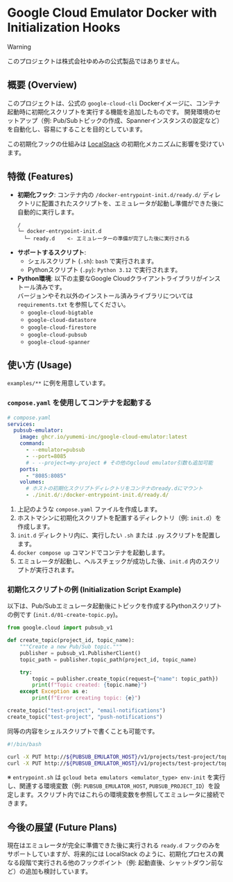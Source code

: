 # Google Cloud Emulator Docker with Initialization Hooks

> [!WARNING]
> このプロジェクトは株式会社ゆめみの公式製品ではありません。

## 概要 (Overview)

このプロジェクトは、公式の `google-cloud-cli` Dockerイメージに、コンテナ起動時に初期化スクリプトを実行する機能を追加したものです。
開発環境のセットアップ（例: Pub/Subトピックの作成、Spannerインスタンスの設定など）を自動化し、容易にすることを目的としています。

この初期化フックの仕組みは [LocalStack](https://github.com/localstack/localstack) の初期化メカニズムに影響を受けています。

## 特徴 (Features)

* **初期化フック**: コンテナ内の `/docker-entrypoint-init.d/ready.d/` ディレクトリに配置されたスクリプトを、エミュレータが起動し準備ができた後に自動的に実行します。
  ```
  /
  └─ docker-entrypoint-init.d
    └─ ready.d    <- エミュレーターの準備が完了した後に実行される
  ```
* **サポートするスクリプト**:
  * シェルスクリプト (`.sh`): `bash` で実行されます。
  * Pythonスクリプト (`.py`): `Python 3.12` で実行されます。
* **Python環境**: 以下の主要なGoogle Cloudクライアントライブラリがインストール済みです。  
  バージョンやそれ以外のインストール済みライブラリについては `requirements.txt` を参照してください。
  * `google-cloud-bigtable`
  * `google-cloud-datastore`
  * `google-cloud-firestore`
  * `google-cloud-pubsub`
  * `google-cloud-spanner`
  

## 使い方 (Usage)

`examples/**` に例を用意しています。

### `compose.yaml` を使用してコンテナを起動する

```yaml
# compose.yaml
services:
  pubsub-emulator:
    image: ghcr.io/yumemi-inc/google-cloud-emulator:latest
    command:
      - --emulator=pubsub
      - --port=8085
      # - --project=my-project # その他のgcloud emulator引数も追加可能
    ports:
      - "8085:8085"
    volumes:
      # ホストの初期化スクリプトディレクトリをコンテナのready.dにマウント
      - ./init.d/:/docker-entrypoint-init.d/ready.d/
```

1. 上記のような `compose.yaml` ファイルを作成します。
2. ホストマシンに初期化スクリプトを配置するディレクトリ（例: `init.d`）を作成します。
3. `init.d` ディレクトリ内に、実行したい `.sh` または `.py` スクリプトを配置します。
4. `docker compose up` コマンドでコンテナを起動します。
5. エミュレータが起動し、ヘルスチェックが成功した後、`init.d` 内のスクリプトが実行されます。

### 初期化スクリプトの例 (Initialization Script Example)

以下は、Pub/Subエミュレータ起動後にトピックを作成するPythonスクリプトの例です (`init.d/01-create-topic.py`)。

```python
from google.cloud import pubsub_v1

def create_topic(project_id, topic_name):
    """Create a new Pub/Sub topic."""
    publisher = pubsub_v1.PublisherClient()
    topic_path = publisher.topic_path(project_id, topic_name)

    try:
        topic = publisher.create_topic(request={"name": topic_path})
        print(f"Topic created: {topic.name}")
    except Exception as e:
        print(f"Error creating topic: {e}")

create_topic("test-project", "email-notifications")
create_topic("test-project", "push-notifications")
```

同等の内容をシェルスクリプトで書くことも可能です。

```bash
#!/bin/bash

curl -X PUT http://${PUBSUB_EMULATOR_HOST}/v1/projects/test-project/topics/email-notifications
curl -X PUT http://${PUBSUB_EMULATOR_HOST}/v1/projects/test-project/topics/push-notifications
```

※ `entrypoint.sh` は `gcloud beta emulators <emulator_type> env-init` を実行し、関連する環境変数（例: `PUBSUB_EMULATOR_HOST`, `PUBSUB_PROJECT_ID`）を設定します。スクリプト内ではこれらの環境変数を参照してエミュレータに接続できます。

## 今後の展望 (Future Plans)

現在はエミュレータが完全に準備できた後に実行される `ready.d` フックのみをサポートしていますが、将来的には LocalStack のように、初期化プロセスの異なる段階で実行される他のフックポイント（例: 起動直後、シャットダウン前など）の追加も検討しています。
